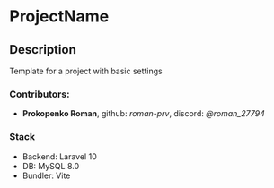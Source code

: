 # ProjectName

## Description

Template for a project with basic settings

### Contributors:

- **Prokopenko Roman**, github: _roman-prv_, discord: _@roman_27794_

### Stack

- Backend: Laravel 10
- DB: MySQL 8.0
- Bundler: Vite
